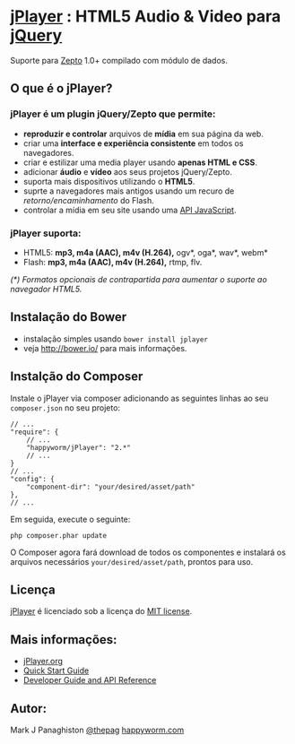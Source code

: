 # [jPlayer](http://jplayer.org/) : HTML5 Audio & Video para [jQuery](http://jquery.com/)

Suporte para [Zepto](http://zeptojs.com/) 1.0+ compilado com módulo de dados.

## O que é o jPlayer?

### jPlayer é um plugin jQuery/Zepto que permite:
* **reproduzir e controlar** arquivos de **mídia** em sua página da web.
* criar uma **interface e experiência consistente** em todos os navegadores.
* criar e estilizar uma media player usando **apenas HTML e CSS**.
* adicionar **áudio** e **vídeo** aos seus projetos jQuery/Zepto.
* suporta mais dispositivos utilizando o **HTML5**.
* suprte a navegadores mais antigos usando um recuro de _retorno/encaminhamento_ do Flash.
* controlar a mídia em seu site usando uma [API JavaScript](http://www.jplayer.org/latest/developer-guide/).

### jPlayer suporta:
* HTML5: **mp3, m4a (AAC), m4v (H.264),** ogv*, oga*, wav*, webm*
* Flash: **mp3, m4a (AAC), m4v (H.264),** rtmp, flv.

_(*)  Formatos opcionais de contrapartida para aumentar o suporte ao navegador HTML5._

## Instalação do Bower
* instalação simples usando `bower install jplayer`
* veja <http://bower.io/> para mais informações.

## Instalção do Composer

Instale o jPlayer via composer adicionando as seguintes linhas ao seu `composer.json` no seu projeto:

    // ...
    "require": {
        // ...
        "happyworm/jPlayer": "2.*"
        // ...
    }
    // ...
    "config": {
        "component-dir": "your/desired/asset/path"
    },
    // ...

Em seguida, execute o seguinte:

    php composer.phar update

O Composer agora fará download de todos os componentes e instalará os arquivos necessários `your/desired/asset/path`, prontos para uso.

## Licença
[jPlayer](http://jplayer.org/) é licenciado sob a licença do [MIT license](http://opensource.org/licenses/MIT).

## Mais informações:
* [jPlayer.org](http://jplayer.org/)
* [Quick Start Guide](http://www.jplayer.org/latest/quick-start-guide/)
* [Developer Guide and API Reference](http://www.jplayer.org/latest/developer-guide/)

## Autor:
Mark J Panaghiston [@thepag](http://twitter.com/thepag)
[happyworm.com](http://happyworm.com/)
